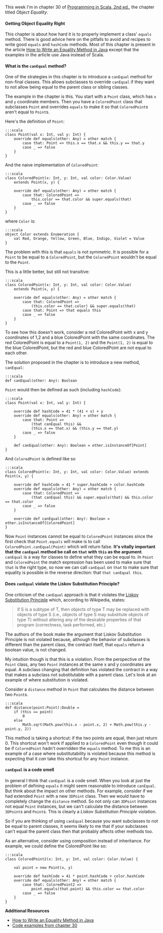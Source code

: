 
<!--
Scala: Object equality and canEqual
-->

This week I'm in chapter 30 of [Programming in Scala, 2nd ed.](http://www.artima.com/shop/programming_in_scala_2ed), the chapter titled *Object Equality*.

#### Getting Object Equality Right

This chapter is about how hard it is to properly implement a class' `equals`
method. There is good advice here on the pitfalls to avoid and recipes to write
good `equals` and `hashCode` methods. Most of this chapter is present in the
article [How to Write an Equality Method in Java](http://www.artima.com/lejava/articles/equality.html) except that the examples in the article use Java instead of Scala.

#### What is the `canEqual` method?

One of the strategies in this chapter is to introduce a `canEqual` method for
non-final classes.  This allows subclasses to override `canEqual` if they want
to not allow being equal to the parent class or sibling classes.

The example in the chapter is this. You start with a `Point` class, which has
`x` and `y` coordinate members.  Then you have a `ColoredPoint` class that
subclasses `Point` and overrides `equals` to make it so that `ColoredPoint`s
aren't equal to `Point`s.

Here's the definition of `Point`:

    :::scala
    class Point(val x: Int, val y: Int) {
        override def equals(other: Any) = other match {
            case that: Point => this.x == that.x && this.y == that.y
            case _ => false
        }
    }

And the naive implementation of `ColoredPoint`:

    :::scala
    class ColoredPoint(x: Int, y: Int, val color: Color.Value) 
        extends Point(x, y) {

        override def equals(other: Any) = other match {
            case that: ColoredPoint => 
                this.color == that.color && super.equals(that)
            case _ => false
        }
    }

where `Color` is:

    :::scala
    object Color extends Enumeration {
        val Red, Orange, Yellow, Green, Blue, Indigo, Violet = Value
    }


The problem with this is that `equals` is not symmetric. It is possible for a
`Point` to be equal to a `ColoredPoint`, but the `ColoredPoint` wouldn't be equal to
the `Point`.

This is a little better, but still not transitive:

    :::scala
    class ColoredPoint(x: Int, y: Int, val color: Color.Value) 
        extends Point(x, y) {

        override def equals(other: Any) = other match {
            case that: ColoredPoint =>
                (this.color == that.color) && super.equals(that)
            case that: Point => that equals this
            case _ => false
        }
    }

To see how this doesn't work, consider a red ColoredPoint with x and y
coordinates of 1,2 and a blue ColoredPoint with the same coordinates.  The
red ColoredPoint is equal to a `Point(1, 2)` and the `Point(1, 2)` is equal to
the blue ColoredPoint, but the red and blue ColoredPoint are not equal to each
other.

The solution proposed in the chapter is to introduce a new method, `canEqual`:

    :::scala
    def canEqual(other: Any): Boolean

`Point` would then be defined as such (including `hashCode`):

    :::scala
    class Point(val x: Int, val y: Int) {

        override def hashCode = 41 * (41 + x) + y
        override def equals(other: Any) = other match {
            case that: Point =>
                (that canEqual this) && 
                (this.x == that.x) && (this.y == that.y)
            case _ => false
        }

        def canEqual(other: Any): Boolean = other.isInstanceOf[Point]
    }

And `ColoredPoint` is defined like so

    :::scala
    class ColoredPoint(x: Int, y: Int, val color: Color.Value) extends Point(x, y) {

        override def hashCode = 41 * super.hashCode + color.hashCode
        override def equals(other: Any) = other match {
            case that: ColoredPoint =>
                (that canEqual this) && super.equals(that) && this.color == that.color
            case _ => false
        }

        override def canEqual(other: Any): Boolean = other.isInstanceOf[ColoredPoint]
    }

Now `Point` instances cannot be equal to `ColoredPoint` instances since the
first check that `Point.equals` will make is to call
`ColoredPoint.canEqual(Point)` which will return false.  **It's vitally
important that the `canEqual` method be call on `that` with `this` as the
argument**.  `canEqual` is a way for classes to define what they can be equal
to.  In `Point` and `ColoredPoint` the match expression has been used to make
sure that `that` is the right type, so now we can call `canEqual` on `that` to
make sure that equality is possible in the reverse direction: that `that
canEqual this`.


#### Does `canEqual` violate the Liskov Substitution Principle?

One criticism of the `canEqual` approach is that it violates the [Liskov
Substitution Principle](http://en.wikipedia.org/wiki/Liskov_substitution_principle) which, according to Wikipedia, states:

> if S is a subtype of T, then objects of type T may be replaced with objects of
> type S (i.e., objects of type S may substitute objects of type T) without
> altering any of the desirable properties of that program (correctness, task
> performed, etc.)

The authors of the book make the argument that Liskov Substitution Principle is
not violated because, although the behavior of subclasses is different than the
parent class, the contract itself, that `equals` return a boolean value, is not
changed.

My intuition though is that this is a violation.  From the perspective of the
`Point` class, any two `Point` instances at the same x and y coordinates are
equal. A subclass changing that definition has violated the contract in a way
that makes a subclass not substitutable with a parent class.  Let's look at an
example of where substitution is violated.

Consider a `distance` method in `Point` that calculates the distance between two
`Point`s.

    :::scala
    def distance(point:Point):Double =
        if (this == point)
            0
        else
            Math.sqrt(Math.pow(this.x - point.x, 2) + Math.pow(this.y - point.y, 2))

This method is taking a shortcut: if the two points are equal, then just return 0.
This shortcut won't work if applied to a `ColoredPoint` even though it could be
if `ColoredPoint` hadn't overridden the `equals` method. To me this is an
example of a case where substitutability is violated because this method is
expecting that it *can* take this shortcut for any `Point` instance.

#### `canEqual` is a code smell

In general I think that `canEqual` is a code smell.  When you look at just the
problem of defining `equals` it might seem reasonable to introduce `canEqual`.
But think about the impact on other methods. For example, consider if we had
extended `Point` with a new `3DPoint` class.  Then we would have to completely
change the `distance` method. So not only can `3DPoint` instances not equal
`Point` instances, but we can't calculate the distance between `3DPoint`s and
`Point`s. This is clearly a *Liskov Substitution Principle* violation.

So if you are thinking of using `canEqual` because you want subclasses to not be
equal to parent classes, it seems likely to me that if your subclasses can't
equal the parent class then that probably affects other methods too.

As an alternative, consider using composition instead of inheritance. For
example, we could define the ColoredPoint like so:

    :::scala
    class ColoredPoint2(x: Int, y: Int, val color: Color.Value) {

        val point = new Point(x, y)

        override def hashCode = 41 * point.hashCode + color.hashCode
        override def equals(other: Any) = other match {
            case that: ColoredPoint2 =>
                point.equals(that.point) && this.color == that.color
            case _ => false
        }
    }


**Additional Resources**

* [How to Write an Equality Method in Java](http://www.artima.com/lejava/articles/equality.html)
* [Code examples from chapter 30](http://booksites.artima.com/programming_in_scala_2ed/examples/html/ch30.html)
